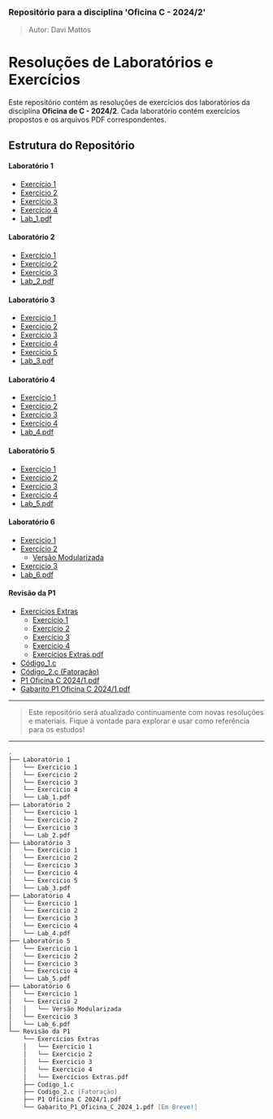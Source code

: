 ### Repositório para a disciplina 'Oficina C - 2024/2'
 >Autor: Davi Mattos

# Resoluções de Laboratórios e Exercícios

Este repositório contém as resoluções de exercícios dos laboratórios da disciplina **Oficina de C - 2024/2**. Cada laboratório contém exercícios propostos e os arquivos PDF correspondentes.

## Estrutura do Repositório

#### Laboratório 1
- [Exercício 1](https://github.com/DaviMattos14/Oficina_C_2024-2/tree/main/Lab_1/Exercicio_1)
- [Exercício 2](https://github.com/DaviMattos14/Oficina_C_2024-2/tree/main/Lab_1/Exercicio_2)
- [Exercício 3](https://github.com/DaviMattos14/Oficina_C_2024-2/tree/main/Lab_1/Exercicio_3)
- [Exercício 4](https://github.com/DaviMattos14/Oficina_C_2024-2/tree/main/Lab_1/Exercicio_4)
- [Lab_1.pdf](https://github.com/DaviMattos14/Oficina_C_2024-2/blob/main/Lab_1/Lab1%20Oficina%20C.pdf)

#### Laboratório 2
- [Exercício 1](https://github.com/DaviMattos14/Oficina_C_2024-2/tree/main/Lab_2/Exercicio_1)
- [Exercício 2](https://github.com/DaviMattos14/Oficina_C_2024-2/tree/main/Lab_2/Exercicio_2)
- [Exercício 3](https://github.com/DaviMattos14/Oficina_C_2024-2/tree/main/Lab_2/Exercicio_3)
- [Lab_2.pdf](https://github.com/DaviMattos14/Oficina_C_2024-2/blob/main/Lab_2/Lab2%20OficinaC%202024-1.pdf)

#### Laboratório 3
- [Exercício 1](https://github.com/DaviMattos14/Oficina_C_2024-2/tree/main/Lab_3/Exercicio_1)
- [Exercício 2](https://github.com/DaviMattos14/Oficina_C_2024-2/tree/main/Lab_3/Exercicio_2)
- [Exercício 3](https://github.com/DaviMattos14/Oficina_C_2024-2/tree/main/Lab_3/Exercicio_3)
- [Exercício 4](https://github.com/DaviMattos14/Oficina_C_2024-2/tree/main/Lab_3/Exercicio_4)
- [Exercício 5](https://github.com/DaviMattos14/Oficina_C_2024-2/tree/main/Lab_3/Exercicio_5)
- [Lab_3.pdf](https://github.com/DaviMattos14/Oficina_C_2024-2/blob/main/Lab_3/Lab3%20OficinaC%202024.1.pdf)

#### Laboratório 4
- [Exercício 1](https://github.com/DaviMattos14/Oficina_C_2024-2/tree/main/Lab_4/Exercicio_1)
- [Exercício 2](https://github.com/DaviMattos14/Oficina_C_2024-2/tree/main/Lab_4/Exercicio_2)
- [Exercício 3](https://github.com/DaviMattos14/Oficina_C_2024-2/tree/main/Lab_4/Exercicio_3)
- [Exercício 4](https://github.com/DaviMattos14/Oficina_C_2024-2/tree/main/Lab_4/Exercicio_4)
- [Lab_4.pdf](https://github.com/DaviMattos14/Oficina_C_2024-2/blob/main/Lab_4/Lab4%20OficinaC.pdf)

#### Laboratório 5
- [Exercício 1](https://github.com/DaviMattos14/Oficina_C_2024-2/tree/main/Lab_5/Exercicio_1)
- [Exercício 2](https://github.com/DaviMattos14/Oficina_C_2024-2/tree/main/Lab_5/Exercicio_2)
- [Exercício 3](https://github.com/DaviMattos14/Oficina_C_2024-2/tree/main/Lab_5/Exercicio_3)
- [Exercício 4](https://github.com/DaviMattos14/Oficina_C_2024-2/tree/main/Lab_5/Exercicio_4)
- [Lab_5.pdf](https://github.com/DaviMattos14/Oficina_C_2024-2/blob/main/Lab_5/Lab5%20OficinaC.pdf)

#### Laboratório 6
- [Exercício 1](https://github.com/DaviMattos14/Oficina_C_2024-2/tree/main/Lab_6/Exercicio_1)
- [Exercício 2](https://github.com/DaviMattos14/Oficina_C_2024-2/tree/main/Lab_6/Exercicio_2)
    - [Versão Modularizada](https://github.com/DaviMattos14/Oficina_C_2024-2/tree/main/Lab_6/Exercicio_2/Modularizada)
- [Exercício 3](https://github.com/DaviMattos14/Oficina_C_2024-2/tree/main/Lab_6/Exercicio_3)
- [Lab_6.pdf](https://github.com/DaviMattos14/Oficina_C_2024-2/blob/main/Lab_6/Lab%206%20OficinaC.pdf)


#### Revisão da P1
- [Exercícios Extras](https://github.com/DaviMattos14/Oficina_C_2024-2/blob/main/Revisao_P1/Exercicios_Extras)
    - [Exercício 1](https://github.com/DaviMattos14/Oficina_C_2024-2/blob/main/Revisao_P1/Exercicios_Extras/Exercicio_1)
    - [Exercício 2](https://github.com/DaviMattos14/Oficina_C_2024-2/blob/main/Revisao_P1/Exercicios_Extras/Exercicio_2)
    - [Exercício 3](https://github.com/DaviMattos14/Oficina_C_2024-2/blob/main/Revisao_P1/Exercicios_Extras/Exercicio_3)
    - [Exercício 4](https://github.com/DaviMattos14/Oficina_C_2024-2/blob/main/Revisao_P1/Exercicios_Extras/Exercicio_4)
    - [Exercícios Extras.pdf](https://github.com/DaviMattos14/Oficina_C_2024-2/blob/main/Revisao_P1/Exercicios_Extras/OficinaC-exercicios_extras.pdf)
- [Código_1.c](https://github.com/DaviMattos14/Oficina_C_2024-2/blob/main/Revisao_P1/codigo1.c)
- [Código_2.c (Fatoração)](https://github.com/DaviMattos14/Oficina_C_2024-2/blob/main/Revisao_P1/codigo2.c)
- [P1 Oficina C 2024/1.pdf](https://github.com/DaviMattos14/Oficina_C_2024-2/blob/main/Revisao_P1/OficinaC_P1_2024-1.pdf)
- [Gabarito P1 Oficina C 2024/1.pdf](https://github.com/DaviMattos14/Oficina_C_2024-2/blob/main/Revisao_P1/Gabarito%20P1%20OficinaC%202024.1.pdf)
---
>Este repositório será atualizado continuamente com novas resoluções e materiais. Fique à vontade para explorar e usar como referência para os estudos!
---

```zsh
.
├── Laboratório 1
│   └── Exercicio 1
│   └── Exercicio 2
│   └── Exercicio 3
│   └── Exercicio 4
│   └── Lab_1.pdf
├── Laboratório 2
│   └── Exercicio 1
│   └── Exercicio 2
│   └── Exercicio 3
│   └── Lab_2.pdf
├── Laboratório 3
│   └── Exercicio 1
│   └── Exercicio 2
│   └── Exercicio 3
│   └── Exercicio 4
│   └── Exercicio 5
│   └── Lab_3.pdf
├── Laboratório 4
│   └── Exercicio 1
│   └── Exercicio 2
│   └── Exercicio 3
│   └── Exercicio 4
│   └── Lab_4.pdf
├── Laboratório 5
│   └── Exercicio 1
│   └── Exercicio 2
│   └── Exercicio 3
│   └── Exercicio 4
│   └── Lab_5.pdf
├── Laboratório 6
│   └── Exercicio 1
│   └── Exercicio 2
│   │   └── Versão Modularizada
│   └── Exercicio 3
│   └── Lab_6.pdf
└── Revisão da P1
    └── Exercícios Extras
    │   └── Exercicio 1
    │   └── Exercicio 2
    │   └── Exercicio 3
    │   └── Exercicio 4
    │   └── Exercícios Extras.pdf
    ├── Codigo_1.c
    ├── Codigo_2.c (Fatoração)
    ├── P1 Oficina C 2024/1.pdf
    └── Gabarito_P1_Oficina_C_2024_1.pdf [Em Breve!]
    
```



